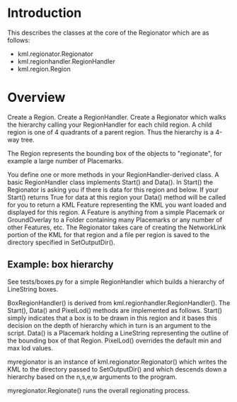 # Introduction #

This describes the classes at the core of the Regionator which are as follows:

  * kml.regionator.Regionator
  * kml.regionhandler.RegionHandler
  * kml.region.Region

# Overview #

Create a Region.  Create a RegionHandler.  Create a Regionator which walks the hierarchy calling your RegionHandler for each child region.  A child region is one of 4 quadrants of a parent region.  Thus the hierarchy is a 4-way tree.

The Region represents the bounding box of the objects to "regionate", for example a large number of Placemarks.

You define one or more methods in your RegionHandler-derived class.  A basic RegionHandler class implements Start() and Data().  In Start() the Regionator is asking you if there is data for this region and below.  If your Start() returns True for data at this region your Data() method will be called for you to return a KML Feature representing the KML you want loaded and displayed for this region.  A Feature is anything from a simple Placemark or GroundOverlay to a Folder containing many Placemarks or any number of other Features, etc.  The Regionator takes care of creating the NetworkLink portion of the KML for that region and a file per region is saved to the directory specified in SetOutputDir().

## Example: box hierarchy ##

See tests/boxes.py for a simple RegionHandler which builds a hierarchy of LineString boxes.

BoxRegionHandler() is derived from kml.regionhandler.RegionHandler().  The Start(), Data() and PixelLod() methods are implemented as follows.  Start() simply indicates that a box is to be drawn in this region and it bases this decision on the depth of hierarchy which in turn is an argument to the script.  Data() is a Placemark holding a LineString representing the outline of the bounding box of that Region.  PixelLod() overrides the default min and max lod values.

myregionator is an instance of kml.regionator.Regionator() which writes the KML to the directory passed to SetOutputDir() and which descends down a hierarchy based on the n,s,e,w arguments to the program.

myregionator.Regionate() runs the overall regionating process.







